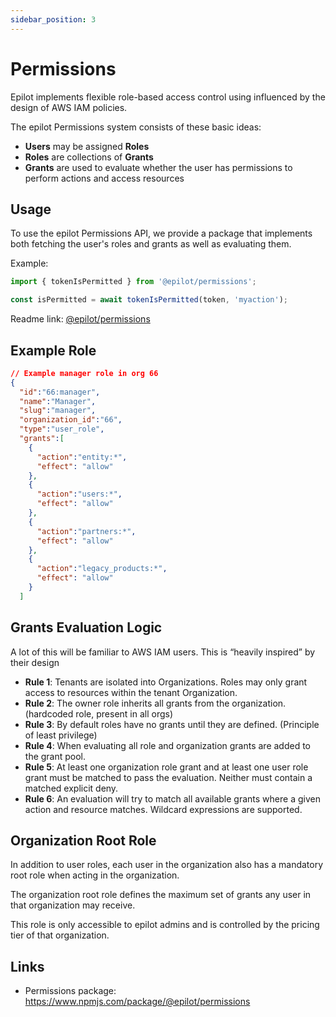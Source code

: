 ```yaml
---
sidebar_position: 3
---
```


# Permissions

Epilot implements flexible role-based access control using influenced by the design of AWS IAM policies.

The epilot Permissions system consists of these basic ideas:

- **Users** may be assigned **Roles**
- **Roles** are collections of **Grants**
- **Grants** are used to evaluate whether the user has permissions to perform actions and access resources

## Usage

To use the epilot Permissions API, we provide a package that implements both fetching the user's roles and grants as well as evaluating them.

Example:

```js
import { tokenIsPermitted } from '@epilot/permissions';

const isPermitted = await tokenIsPermitted(token, 'myaction');
```

Readme link: [@epilot/permissions](https://www.npmjs.com/package/@epilot/permissions)

## Example Role

```json
// Example manager role in org 66
{
  "id":"66:manager",
  "name":"Manager",
  "slug":"manager",
  "organization_id":"66",
  "type":"user_role",
  "grants":[
    {
      "action":"entity:*",
      "effect": "allow"
    },
    {
      "action":"users:*",
      "effect": "allow"
    },
    {
      "action":"partners:*",
      "effect": "allow"
    },
    {
      "action":"legacy_products:*",
      "effect": "allow"
    }
  ]
```



## Grants Evaluation Logic

A lot of this will be familiar to AWS IAM users. This is “heavily inspired” by their design  

- **Rule 1**: Tenants are isolated into Organizations. Roles may only grant access to resources within the tenant Organization.
- **Rule 2**: The owner role inherits all grants from the organization. (hardcoded role, present in all orgs)
- **Rule 3**: By default roles have no grants until they are defined. (Principle of least privilege)
- **Rule 4**: When evaluating all role and organization grants are added to the grant pool.
- **Rule 5**: At least one organization role grant and at least one user role grant must be matched to pass the evaluation. Neither must contain a matched explicit deny.
- **Rule 6**: An evaluation will try to match all available grants where a given action and resource matches. Wildcard expressions are supported.


## Organization Root Role

In addition to user roles, each user in the organization also has a mandatory root role when acting in the organization.

The organization root role defines the maximum set of grants any user in that organization may receive.

This role is only accessible to epilot admins and is controlled by the pricing tier of that organization.

## Links

- Permissions package: https://www.npmjs.com/package/@epilot/permissions